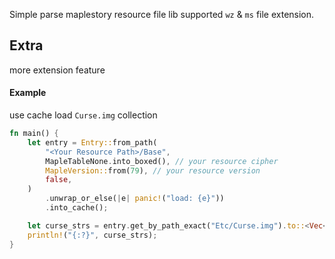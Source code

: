 Simple parse maplestory resource file lib supported `wz` & `ms` file extension.

## Extra

more extension feature

#### Example

use cache load `Curse.img` collection

```rust
fn main() {
    let entry = Entry::from_path(
        "<Your Resource Path>/Base",
        MapleTableNone.into_boxed(), // your resource cipher
        MapleVersion::from(79), // your resource version
        false,
    )
        .unwrap_or_else(|e| panic!("load: {e}"))
        .into_cache();

    let curse_strs = entry.get_by_path_exact("Etc/Curse.img").to::<Vec<String>>();
    println!("{:?}", curse_strs);
}
```
